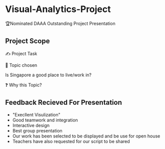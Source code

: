 # Visual-Analytics-Project
🏆Nominated DAAA Outstanding Project Presentation

## Project Scope
✍️ Project Task



📝 Topic chosen

Is Singapore a good place to live/work in?

❓ Why this Topic?


## Feedback Recieved For Presentation 
- "Execllent Visulization"
- Good teamwork and integration 
- Interactive design 
- Best group presentation 
- Our work has been selected to be displayed and be use for open house 
- Teachers have also requested for our script to be shared 
